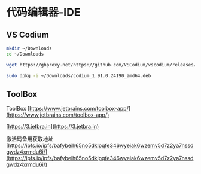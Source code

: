 # 代码编辑器-IDE

## VS Codium



```bash
mkdir ~/Downloads
cd ~/Downloads

wget https://ghproxy.net/https://github.com/VSCodium/vscodium/releases/download/1.91.0.24190/codium_1.91.0.24190_amd64.deb

sudo dpkg -i ~/Downloads/codium_1.91.0.24190_amd64.deb
```



## ToolBox

ToolBox [https://www.jetbrains.com/toolbox-app/](https://www.jetbrains.com/toolbox-app/)

[https://3.jetbra.in](https://3.jetbra.in)

激活码备用获取地址 [https://ipfs.io/ipfs/bafybeih65no5dklpqfe346wyeiak6wzemv5d7z2ya7nssdgwdz4xrmdu6i/](https://ipfs.io/ipfs/bafybeih65no5dklpqfe346wyeiak6wzemv5d7z2ya7nssdgwdz4xrmdu6i/)









